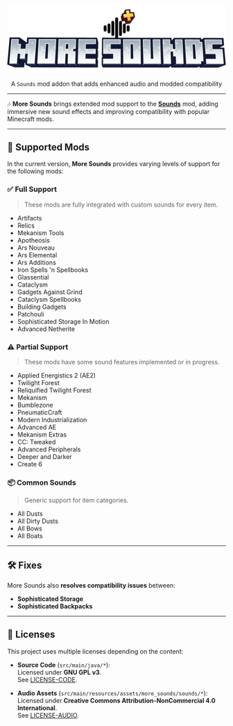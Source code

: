 <div align="center">

<img src="src/main/resources/logo.png" alt="LOGO">

<p>A <code>Sounds</code> mod addon that adds enhanced audio and modded compatibility</p>
<hr>
</div>

🎶 **More Sounds** brings extended mod support to the [**Sounds**](https://github.com/IMB11/Sounds) mod, adding immersive new sound effects and improving compatibility with popular Minecraft mods.

---

## 🧩 Supported Mods

In the current version, **More Sounds** provides varying levels of support for the following mods:

### ✅ Full Support
> These mods are fully integrated with custom sounds for every item.

- Artifacts
- Relics
- Mekanism Tools
- Apotheosis
- Ars Nouveau
- Ars Elemental
- Ars Additions
- Iron Spells 'n Spellbooks
- Glassential
- Cataclysm
- Gadgets Against Grind
- Cataclysm Spellbooks
- Building Gadgets
- Patchouli
- Sophisticated Storage In Motion
- Advanced Netherite

### ⚠️ Partial Support
> These mods have some sound features implemented or in progress.

- Applied Energistics 2 (AE2)
- Twilight Forest
- Reliquified Twilight Forest
- Mekanism
- Bumblezone
- PneumaticCraft
- Modern Industrialization
- Advanced AE
- Mekanism Extras
- CC: Tweaked
- Advanced Peripherals
- Deeper and Darker
- Create 6

### 📦 Common Sounds
> Generic support for item categories.

- All Dusts
- All Dirty Dusts
- All Bows
- All Boats

---

## 🛠 Fixes

More Sounds also **resolves compatibility issues** between:

- **Sophisticated Storage**
- **Sophisticated Backpacks**

---

## 📄 Licenses

This project uses multiple licenses depending on the content:

- **Source Code** (`src/main/java/*`):  
  Licensed under **GNU GPL v3**.  
  See [LICENSE-CODE](LICENSE).

- **Audio Assets** (`src/main/resources/assets/more_sounds/sounds/*`):  
  Licensed under **Creative Commons Attribution-NonCommercial 4.0 International**.  
  See [LICENSE-AUDIO](LICENSE-AUDIO).
